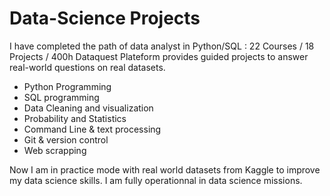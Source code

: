 # Data-Science Projects

I have completed the path of data analyst in Python/SQL : 22 Courses / 18 Projects / 400h 
Dataquest Plateform provides guided projects to answer real-world questions on real datasets.

- Python Programming 
- SQL programming
- Data Cleaning and visualization
- Probability and Statistics
- Command Line & text processing
- Git & version control
- Web scrapping

Now I am in practice mode with real world datasets from Kaggle to improve my data science skills.
I am fully operationnal in data science missions.


